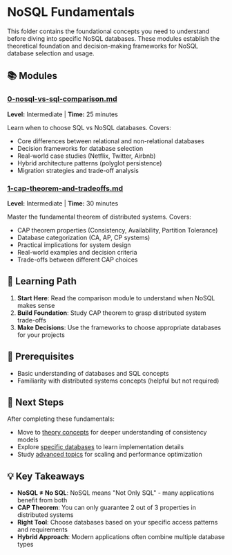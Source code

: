 # NoSQL Fundamentals

This folder contains the foundational concepts you need to understand before diving into specific NoSQL databases. These modules establish the theoretical foundation and decision-making frameworks for NoSQL database selection and usage.

## 📚 Modules

### [0-nosql-vs-sql-comparison.md](0-nosql-vs-sql-comparison.md)
**Level:** Intermediate | **Time:** 25 minutes

Learn when to choose SQL vs NoSQL databases. Covers:
- Core differences between relational and non-relational databases
- Decision frameworks for database selection
- Real-world case studies (Netflix, Twitter, Airbnb)
- Hybrid architecture patterns (polyglot persistence)
- Migration strategies and trade-off analysis

### [1-cap-theorem-and-tradeoffs.md](1-cap-theorem-and-tradeoffs.md)
**Level:** Intermediate | **Time:** 30 minutes

Master the fundamental theorem of distributed systems. Covers:
- CAP theorem properties (Consistency, Availability, Partition Tolerance)
- Database categorization (CA, AP, CP systems)
- Practical implications for system design
- Real-world examples and decision criteria
- Trade-offs between different CAP choices

## 🎯 Learning Path

1. **Start Here**: Read the comparison module to understand when NoSQL makes sense
2. **Build Foundation**: Study CAP theorem to grasp distributed system trade-offs
3. **Make Decisions**: Use the frameworks to choose appropriate databases for your projects

## 📖 Prerequisites

- Basic understanding of databases and SQL concepts
- Familiarity with distributed systems concepts (helpful but not required)

## 🔗 Next Steps

After completing these fundamentals:
- Move to [theory concepts](../theory/) for deeper understanding of consistency models
- Explore [specific databases](../databases/) to learn implementation details
- Study [advanced topics](../advanced/) for scaling and performance optimization

## 💡 Key Takeaways

- **NoSQL ≠ No SQL**: NoSQL means "Not Only SQL" - many applications benefit from both
- **CAP Theorem**: You can only guarantee 2 out of 3 properties in distributed systems
- **Right Tool**: Choose databases based on your specific access patterns and requirements
- **Hybrid Approach**: Modern applications often combine multiple database types